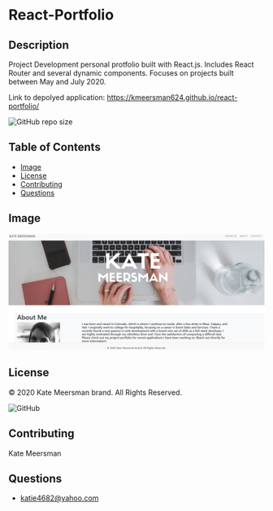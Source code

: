 # React-Portfolio

  ## Description
  Project Development personal protfolio built with React.js.  Includes React Router and several dynamic components.  Focuses on projects built between May and July 2020.

  Link to depolyed application: https://kmeersman624.github.io/react-portfolio/


  ![GitHub repo size](https://img.shields.io/github/repo-size/kmeerman624/React-Employee-Directory)

  ## Table of Contents
  * [Image](#image)
  * [License](#license)
  * [Contributing](#contributing)
  * [Questions](#questions) 

  ## Image

  ![image of app](./src/img/reactport.PNG)

  ## License
  © 2020 Kate Meersman brand. All Rights Reserved.

  ![GitHub](https://img.shields.io/github/license/kmeerman624/React-Employee-Directory)

  ## Contributing
  Kate Meersman

  ## Questions
  * katie4682@yahoo.com